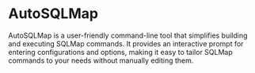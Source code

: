 # AutoSQLMap
AutoSQLMap is a user-friendly command-line tool that simplifies building and executing SQLMap commands. It provides an interactive prompt for entering configurations and options, making it easy to tailor SQLMap commands to your needs without manually editing them.
